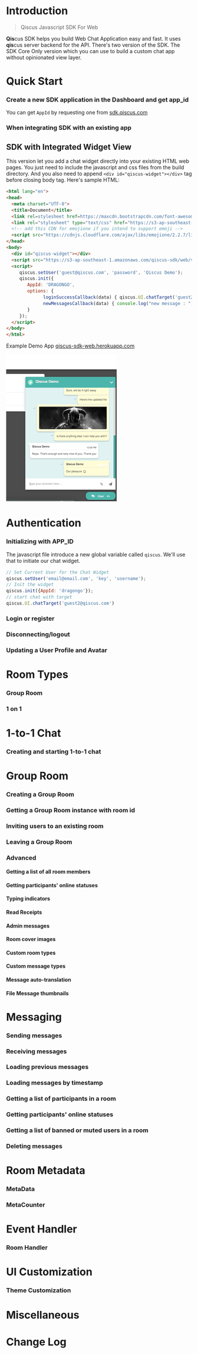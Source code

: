 # Introduction

> Qiscus Javascript SDK For Web

**Qis**cus SDK helps you build Web Chat Application easy and fast. It uses **qis**cus server backend for the API.
There's two version of the SDK. The SDK Core Only version which you can use to build a custom chat app without opinionated view layer.

# Quick Start
### Create a new SDK application in the Dashboard and get app_id 
You can get `AppId` by requesting one from [sdk.qiscus.com](http://sdk.qiscus.com)
### When integrating SDK with an existing app 
## SDK with Integrated Widget View

This version let you add a chat widget directly into your existing HTML web pages. 
You just need to include the javascript and css files from the build directory. 
And you also need to append `<div id="qiscus-widget"></div>` tag before closing body tag. Here's sample HTML:

``` html
<html lang="en">
<head>
  <meta charset="UTF-8">
  <title>Document</title>
  <link rel=stylesheet href=https://maxcdn.bootstrapcdn.com/font-awesome/4.6.3/css/font-awesome.min.css>
  <link rel="stylesheet" type="text/css" href="https://s3-ap-southeast-1.amazonaws.com/qiscus-sdk/web/v1.5.0/css/qiscus-sdk.1.5.0.css">
  <!-- add this CDN for emojione if you intend to support emoji -->
  <script src="https://cdnjs.cloudflare.com/ajax/libs/emojione/2.2.7/lib/js/emojione.min.js"></script>
</head>
<body>
  <div id="qiscus-widget"></div>
  <script src="https://s3-ap-southeast-1.amazonaws.com/qiscus-sdk/web/v1.5.0/js/qiscus-sdk.1.5.0.js"></script>
  <script>
     qiscus.setUser('guest@qiscus.com', 'password', 'Qiscus Demo');
     qiscus.init({
        AppId: 'DRAGONGO',
        options: {
              loginSuccessCallback(data) { qiscus.UI.chatTarget('guest2@qiscus.com') },
              newMessagesCallback(data) { console.log("new message : ", data) }
        }
     });
  </script>
</body>
</html>
```

Example Demo App [qiscus-sdk-web.herokuapp.com](http://qiscus-sdk-web.herokuapp.com)


![qiscus SDK demo](sdk-show.png)
# Authentication 
### Initializing with APP_ID 
The javascript file introduce a new global variable called `qiscus`. We'll use that to initiate our chat widget.

``` javascript
// Set Current User for the Chat Widget
qiscus.setUser('email@email.com', 'key', 'username');
// Init the widget
qiscus.init({AppId: 'dragongo'});
// start chat with target
qiscus.UI.chatTarget('guest2@qiscus.com')
```
### Login or register
### Disconnecting/logout
### Updating a User Profile and Avatar 

# Room Types 
### Group Room 
### 1 on 1 

# 1-to-1 Chat 
### Creating and starting 1-to-1 chat

# Group Room 
### Creating a Group Room 
### Getting a Group Room instance with room id
### Inviting users to an existing room 
### Leaving a Group Room
### Advanced 
#### Getting a list of all room members
#### Getting participants' online statuses 
#### Typing indicators 
#### Read Receipts
#### Admin messages 
#### Room cover images 
#### Custom room types 
#### Custom message types 
#### Message auto-translation 
#### File Message thumbnails 

# Messaging
### Sending messages 
### Receiving messages
### Loading previous messages 
### Loading messages by timestamp
### Getting a list of participants in a room
### Getting participants' online statuses 
### Getting a list of banned or muted users in a room 
### Deleting messages 
    
# Room Metadata
### MetaData
### MetaCounter 

# Event Handler
### Room Handler 

# UI Customization
### Theme Customization 

# Miscellaneous 
# Change Log 









